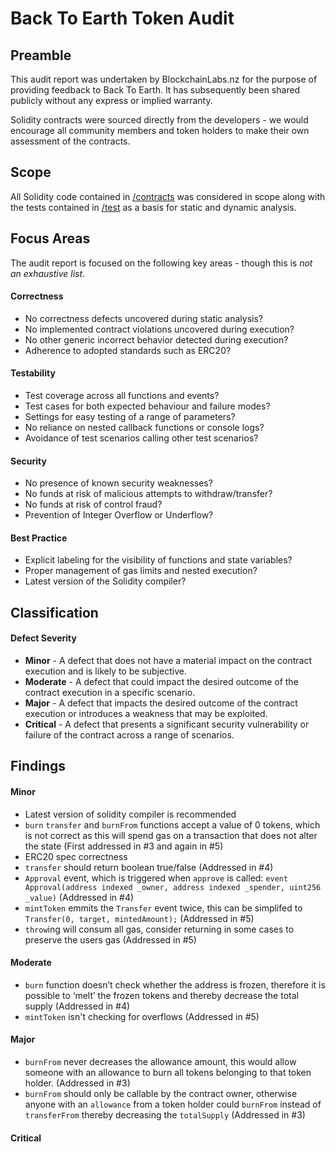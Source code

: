 # Back To Earth Token Audit

## Preamble
This audit report was undertaken by BlockchainLabs.nz for the purpose of providing feedback to Back To Earth. It has subsequently been shared publicly without any express or implied warranty.

Solidity contracts were sourced directly from the developers - we would encourage all community members and token holders to make their own assessment of the contracts.

## Scope
All Solidity code contained in [/contracts](https://github.com/BlockchainLabsNZ/Back-to-Earth-audit/tree/master/contracts) was considered in scope along with the tests contained in [/test](https://github.com/BlockchainLabsNZ/Back-to-Earth-audit/tree/master/test) as a basis for static and dynamic analysis.

## Focus Areas
The audit report is focused on the following key areas - though this is *not an exhaustive list*.

#### Correctness
* No correctness defects uncovered during static analysis?
* No implemented contract violations uncovered during execution?
* No other generic incorrect behavior detected during execution?
* Adherence to adopted standards such as ERC20?

#### Testability
* Test coverage across all functions and events?
* Test cases for both expected behaviour and failure modes?
* Settings for easy testing of a range of parameters?
* No reliance on nested callback functions or console logs?
* Avoidance of test scenarios calling other test scenarios?

#### Security
* No presence of known security weaknesses?
* No funds at risk of malicious attempts to withdraw/transfer?
* No funds at risk of control fraud?
* Prevention of Integer Overflow or Underflow?

#### Best Practice
* Explicit labeling for the visibility of functions and state variables?
* Proper management of gas limits and nested execution?
* Latest version of the Solidity compiler?

## Classification

#### Defect Severity
* **Minor** - A defect that does not have a material impact on the contract execution and is likely to be subjective.
* **Moderate** - A defect that could impact the desired outcome of the contract execution in a specific scenario.
* **Major** - A defect that impacts the desired outcome of the contract execution or introduces a weakness that may be exploited.
* **Critical** - A defect that presents a significant security vulnerability or failure of the contract across a range of scenarios.

## Findings
#### Minor
 - Latest version of solidity compiler is recommended
 - `burn` `transfer` and `burnFrom` functions accept a value of 0 tokens, which is not correct as this will spend gas on a transaction that does not alter the state (First addressed in #3 and again in #5)
 - ERC20 spec correctness 
  - `transfer` should return boolean true/false (Addressed in #4)
  - `Approval` event, which is triggered when `approve` is called: `event Approval(address indexed _owner, address indexed _spender, uint256 _value)` (Addressed in #4)
 - `mintToken` emmits the `Transfer` event twice, this can be simplifed to `Transfer(0, target, mintedAmount);` (Addressed in #5)
 - `throw`ing will consum all gas, consider returning in some cases to preserve the users gas (Addressed in #5)

#### Moderate
 - `burn` function doesn’t check whether the address is frozen, therefore it is possible to ‘melt’ the frozen tokens and thereby decrease the total supply (Addressed in #4)
 - `mintToken` isn't checking for overflows (Addressed in #5)

#### Major
 - `burnFrom` never decreases the allowance amount, this would allow someone with an allowance to burn all tokens belonging to that token holder. (Addressed in #3)
 - `burnFrom` should only be callable by the contract owner, otherwise anyone with an `allowance` from a token holder could `burnFrom` instead of `transferFrom` thereby decreasing the `totalSupply` (Addressed in #3)

#### Critical